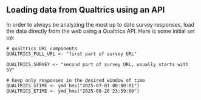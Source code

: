 ## Loading data from Qualtrics using an API

In order to always be analyzing the most up to date survey responses, load the data directly from the web using a Qualtrics API. Here is some initial set up:

```{.R}
# qualtrics URL components
QUALTRICS_FULL_URL <- "first part of survey URL"

QUALTRICS_SURVEY <- "second part of survey URL, usually starts with SV"

# Keep only responses in the desired window of time
QUALTRICS_STIME <- ymd_hms("2025-07-01 00:00:01")
QUALTRICS_ETIME <- ymd_hms("2025-08-26 23:59:00")

```
